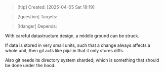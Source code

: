 
>[!tip] Created: [2025-04-05 Sat 16:19]

>[!question] Targets: 

>[!danger] Depends: 

With careful datastructure design, a middle ground can be struck.

If data is stored in very small units, such that a change always affects a whole unit, then git acts like pijul in that it only stores diffs.

Also git needs its directory system sharded, which is something that should be done under the hood.